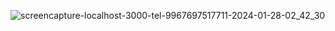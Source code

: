 ![screencapture-localhost-3000-tel-9967697517711-2024-01-28-02_42_30](https://github.com/Shazly99/bakery/assets/57854391/e5d24150-ea5f-485a-85d3-c1d69fa93f1a)

